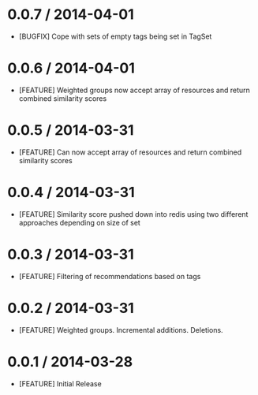 # 0.0.7 / 2014-04-01
* [BUGFIX] Cope with sets of empty tags being set in TagSet

# 0.0.6 / 2014-04-01
* [FEATURE] Weighted groups now accept array of resources and return combined similarity scores

# 0.0.5 / 2014-03-31
* [FEATURE] Can now accept array of resources and return combined similarity scores

# 0.0.4 / 2014-03-31
* [FEATURE] Similarity score pushed down into redis using two different approaches depending on size of set

# 0.0.3 / 2014-03-31
* [FEATURE] Filtering of recommendations based on tags

# 0.0.2 / 2014-03-31
* [FEATURE] Weighted groups. Incremental additions. Deletions.

# 0.0.1 / 2014-03-28
* [FEATURE] Initial Release
